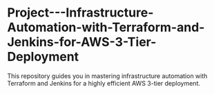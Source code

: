 # Project---Infrastructure-Automation-with-Terraform-and-Jenkins-for-AWS-3-Tier-Deployment
This repository guides you in mastering infrastructure automation with Terraform and Jenkins for a highly efficient AWS 3-tier deployment.
